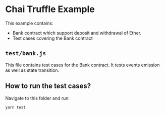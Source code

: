 # Chai Truffle Example

This example contains:
- Bank contract which support deposit and withdrawal of Ether. 
- Test cases covering the Bank contract

## `test/bank.js`
This file contains test cases for the Bank contract. It tests  events emission as well as state transition.

## How to run the test cases?
Navigate to this folder and run:
```shell
yarn test
```